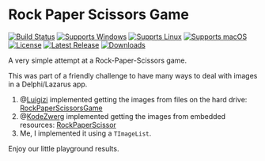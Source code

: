 # Rock Paper Scissors Game
[![Build Status](https://github.com/gcarreno/RPS-Game/workflows/build/badge.svg?branch=main)](https://github.com/gcarreno/RPS-Game/actions)
[![Supports Windows](https://img.shields.io/badge/support-Windows-blue?logo=Windows)](https://github.com/gcarreno/RPS-Game/releases/latest)
[![Supprts Linux](https://img.shields.io/badge/support-Linux-yellow?logo=Linux)](https://github.com/gcarreno/RPS-Game/releases/latest)
[![Supports macOS](https://img.shields.io/badge/support-macOS-black?logo=macOS)](https://github.com/gcarreno/RPS-Game/releases/latest)
[![License](https://img.shields.io/github/license/gcarreno/RPS-Game)](https://github.com/gcarreno/RPS-Game/blob/master/LICENSE)
[![Latest Release](https://img.shields.io/github/v/release/gcarreno/RPS-Game?label=latest%20release)](https://github.com/gcarreno/RPS-Game/releases/latest)
[![Downloads](https://img.shields.io/github/downloads/gcarreno/RPS-Game/total)](https://github.com/gcarreno/RPS-Game/releases)

A very simple attempt at a Rock-Paper-Scissors game.

This was part of a friendly challenge to have many ways to deal with images in a Delphi/Lazarus app.

1. @[Luigizi](https://github.com/Luigizi) implemented getting the images from files on the hard drive: [RockPaperScissorsGame](https://github.com/Luigizi/RockPaperScissorsGame)
2. @[KodeZwerg](https://github.com/KodeZwerg) implemented getting the images from embedded resources: [RockPaperScissor](https://github.com/KodeZwerg/RockPaperScissor)
3. Me, I implemented it using a `TImageList`.

Enjoy our little playground results.

